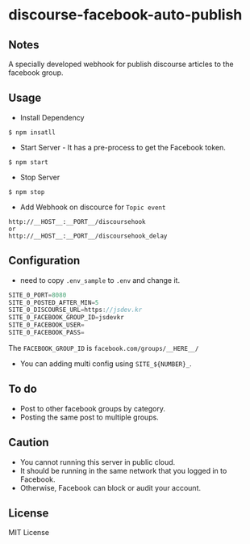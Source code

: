 # discourse-facebook-auto-publish

## Notes

A specially developed webhook for publish discourse articles to the facebook group.

## Usage

- Install Dependency

```console
$ npm insatll
```

- Start Server - It has a pre-process to get the Facebook token.

```console
$ npm start
```

- Stop Server

```console
$ npm stop
```

- Add Webhook on discource for `Topic event`

```console
http://__HOST__:__PORT__/discoursehook
or
http://__HOST__:__PORT__/discoursehook_delay
```

## Configuration

- need to copy `.env_sample` to `.env` and change it.

```javascript
SITE_0_PORT=8080
SITE_0_POSTED_AFTER_MIN=5
SITE_0_DISCOURSE_URL=https://jsdev.kr
SITE_0_FACEBOOK_GROUP_ID=jsdevkr
SITE_0_FACEBOOK_USER=
SITE_0_FACEBOOK_PASS=
```

The `FACEBOOK_GROUP_ID` is `facebook.com/groups/__HERE__/`

- You can adding multi config using `SITE_${NUMBER}_`.

## To do

- Post to other facebook groups by category.
- Posting the same post to multiple groups.

## Caution

- You cannot running this server in public cloud.
- It should be running in the same network that you logged in to Facebook.
- Otherwise, Facebook can block or audit your account.

## License

MIT License
